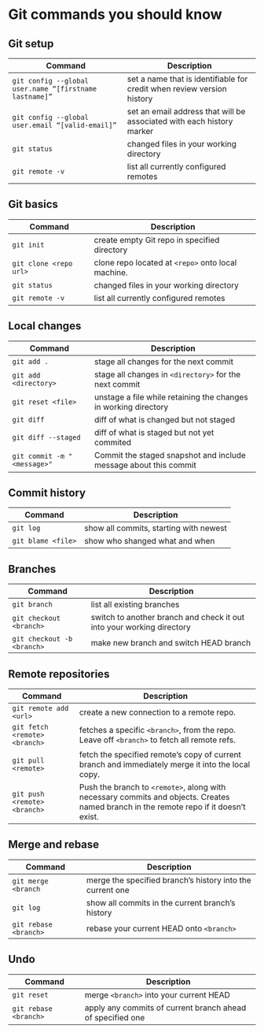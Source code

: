 # Git commands you should know

## Git setup

| Command                                                | Description                                                            |
| ------------------------------------------------------ | ---------------------------------------------------------------------- |
| `git config --global user.name “[firstname lastname]”` | set a name that is identifiable for credit when review version history |
| `git config --global user.email “[valid-email]”`       | set an email address that will be associated with each history marker  |
| `git status`                                           | changed files in your working directory                                |
| `git remote -v`                                        | list all currently configured remotes                                  |

## Git basics

| Command                | Description                                        |
| ---------------------- | -------------------------------------------------- |
| `git init`             | create empty Git repo in specified directory       |
| `git clone <repo url>` | clone repo located at `<repo>` onto local machine. |
| `git status`           | changed files in your working directory            |
| `git remote -v`        | list all currently configured remotes              |

## Local changes

| Command                     | Description                                                      |
| --------------------------- | ---------------------------------------------------------------- |
| `git add .`                 | stage all changes for the next commit                            |
| `git add <directory>`       | stage all changes in `<directory>` for the next commit           |
| `git reset <file>`          | unstage a file while retaining the changes in working directory  |
| `git diff`                  | diff of what is changed but not staged                           |
| `git diff --staged`         | diff of what is staged but not yet commited                      |
| `git commit -m "<message>"` | Commit the staged snapshot and include message about this commit |

## Commit history

| Command            | Description                            |
| ------------------ | -------------------------------------- |
| `git log`          | show all commits, starting with newest |
| `git blame <file>` | show who shanged what and when         |

## Branches

| Command                    | Description                                                           |
| -------------------------- | --------------------------------------------------------------------- |
| `git branch`               | list all existing branches                                            |
| `git checkout <branch>`    | switch to another branch and check it out into your working directory |
| `git checkout -b <branch>` | make new branch and switch HEAD branch                                |

## Remote repositories

| Command                       | Description                                                                                                                           |
| ----------------------------- | ------------------------------------------------------------------------------------------------------------------------------------- |
| `git remote add <url>`        | create a new connection to a remote repo.                                                                                             |
| `git fetch <remote> <branch>` | fetches a specific `<branch>`, from the repo. Leave off `<branch>` to fetch all remote refs.                                          |
| `git pull <remote>`           | fetch the specified remote’s copy of current branch and immediately merge it into the local copy.                                     |
| `git push <remote> <branch>`  | Push the branch to `<remote>`, along with necessary commits and objects. Creates named branch in the remote repo if it doesn’t exist. |

## Merge and rebase

| Command               | Description                                               |
| --------------------- | --------------------------------------------------------- |
| `git merge <branch`   | merge the specified branch’s history into the current one |
| `git log`             | show all commits in the current branch’s history          |
| `git rebase <branch>` | rebase your current HEAD onto `<branch>`                  |

## Undo

| Command               | Description                                                |
| --------------------- | ---------------------------------------------------------- |
| `git reset`           | merge `<branch>` into your current HEAD                    |
| `git rebase <branch>` | apply any commits of current branch ahead of specified one |
